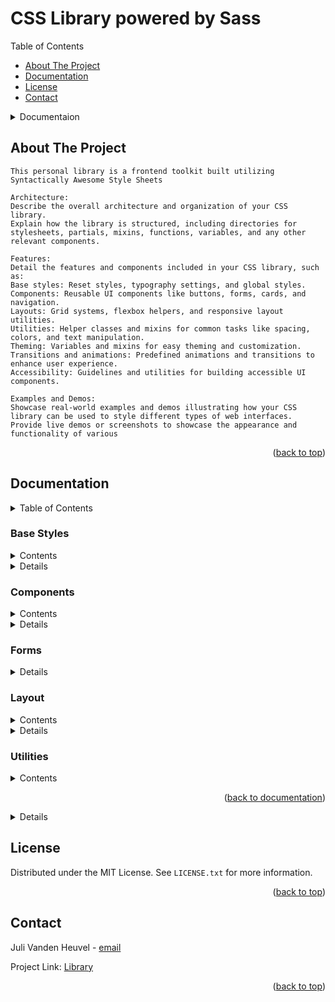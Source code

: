 # CSS Library powered by Sass


<summary>Table of Contents</summary>
    <ul>
        <li><a href="#about-the-project">About The Project</a></li>
        <li><a href="#documentation">Documentation</a></li>
        <li><a href="#license">License</a></li>
        <li><a href="#contact">Contact</a></li>
    </ul>

<details>
<summary>Documentaion</summary>
    <ol>
        <li>
            <a href="#utilities">Utilities</a>
        </li>
        <li>
            <a href="#components">Components</a>
        </li>
    </ol>
</details>

<!-- ABOUT THE PROJECT -->
## About The Project
    This personal library is a frontend toolkit built utilizing Syntactically Awesome Style Sheets

    Architecture:
    Describe the overall architecture and organization of your CSS library.
    Explain how the library is structured, including directories for stylesheets, partials, mixins, functions, variables, and any other relevant components.

    Features:
    Detail the features and components included in your CSS library, such as:
    Base styles: Reset styles, typography settings, and global styles.
    Components: Reusable UI components like buttons, forms, cards, and navigation.
    Layouts: Grid systems, flexbox helpers, and responsive layout utilities.
    Utilities: Helper classes and mixins for common tasks like spacing, colors, and text manipulation.
    Theming: Variables and mixins for easy theming and customization.
    Transitions and animations: Predefined animations and transitions to enhance user experience.
    Accessibility: Guidelines and utilities for building accessible UI components.

    Examples and Demos:
    Showcase real-world examples and demos illustrating how your CSS library can be used to style different types of web interfaces.
    Provide live demos or screenshots to showcase the appearance and functionality of various 

    
<p align="right">(<a href="#css-library-powered-by-sass">back to top</a>)</p>


<!-- !=========================== -->
## Documentation
<details>
    <summary>Table of Contents</summary>
        <ol>
            <li>
                <a href="#base-styles">Base Styles</a>
            </li>
            <li>
                <a href="#components">Components</a>
            </li>
            <li>
                <a href="#forms">Forms</a>
            </li>
            <li>
                <a href="#layout">Layout</a>
            </li>
            <li>
                <a href="#utilities">Utilities</a>
            </li>
        </ol>
</details>

<!-- !=========================== -->
<!-- !=========================== -->
### Base Styles
<details>
    <summary>Contents</summary>
        <ul>
            <li>
                <a href="#resets">Resets</a>
            </li>
        </ul>
</details>

<details>

#### Resets
Resets borders and margins to 0. Sets box-sizing to border box
    typography settings
    global setings

<p align="right">(<a href="#base-styles">back to base styles</a>)</p>
<p align="right">(<a href="#documentation">back to documentation</a>)</p>

</details>


<!-- !=========================== -->
<!-- !=========================== -->
### Components

<details>
    <summary>Contents</summary>
        <ul>
            <li>
                <a href="#accordian">Accordian</a>
            </li>
        </ul>
</details>


<details>

#### Accordion

<p align="right">(<a href="#components">back to components</a>)</p>

#### alerts

<p align="right">(<a href="#components">back to components</a>)</p>


#### badge

<p align="right">(<a href="#components">back to components</a>)</p>


#### breadcrumb

<p align="right">(<a href="#components">back to components</a>)</p>


#### buttons

<p align="right">(<a href="#components">back to components</a>)</p>


#### button-group

<p align="right">(<a href="#components">back to components</a>)</p>


#### card

<p align="right">(<a href="#components">back to components</a>)</p>


#### carousel

<p align="right">(<a href="#components">back to components</a>)</p>


#### close button

<p align="right">(<a href="#components">back to components</a>)</p>


#### collapse

<p align="right">(<a href="#components">back to components</a>)</p>


#### dropdowns

<p align="right">(<a href="#components">back to components</a>)</p>


#### list group

<p align="right">(<a href="#components">back to components</a>)</p>


#### modal

<p align="right">(<a href="#components">back to components</a>)</p>


#### navbar

<p align="right">(<a href="#components">back to components</a>)</p>


#### navs, tabs

<p align="right">(<a href="#components">back to components</a>)</p>


#### offcanvas

<p align="right">(<a href="#components">back to components</a>)</p>


#### pagination

<p align="right">(<a href="#components">back to components</a>)</p>


#### placeholders

<p align="right">(<a href="#components">back to components</a>)</p>


#### popovers

<p align="right">(<a href="#components">back to components</a>)</p>


#### progress

<p align="right">(<a href="#components">back to components</a>)</p>


#### srcollspy

<p align="right">(<a href="#components">back to components</a>)</p>


#### spinners

<p align="right">(<a href="#components">back to components</a>)</p>


#### toasts


<p align="right">(<a href="#components">back to components</a>)</p>
<p align="right">(<a href="#documentation">back to documentation</a>)</p>
</details>



<!-- !=========================== -->
<!-- !=========================== -->
### Forms

<details>

#### overview

<p align="right">(<a href="#forms">back to forms</a>)</p>


#### form-control

<p align="right">(<a href="#forms">back to forms</a>)</p>


#### select

<p align="right">(<a href="#forms">back to forms</a>)</p>


#### checks & radios

<p align="right">(<a href="#forms">back to forms</a>)</p>


#### range

<p align="right">(<a href="#forms">back to forms</a>)</p>


#### input group

<p align="right">(<a href="#forms">back to forms</a>)</p>


#### floating labels

<p align="right">(<a href="#forms">back to forms</a>)</p>


#### layout

<p align="right">(<a href="#forms">back to forms</a>)</p>


#### validation

<p align="right">(<a href="#forms">back to forms</a>)</p>
<p align="right">(<a href="#documentation">back to documentation</a>)</p>
</details>

<!-- !=========================== -->
<!-- !=========================== -->
### Layout
<details>
    <summary>Contents</summary>
        <ul>
            <li>
                <a href="#breakpoints">Breakpoints</a>
            </li>
            <li>
                <a href="#containers">Containers</a>
            </li>
            <li>
                <a href="#grid">Grid</a>
            </li>
            <li>
                <a href="#columns">Columns</a>
            </li>
            <li>
                <a href="#gutters">Gutters</a>
            </li>
        </ul>
</details>

<details>

#### Breakpoints
Predefined breakpoints include:
    <ul>
        <li>0</li>
        <li>200</li>
        <li>400</li>
        <li>800</li>
        <li>1000</li>
        <li>1200</li>
        <li>1600</li>
        <li>2000</li>
    </ul>
Classes created include:
| class name |  behavior | 
| :--------: | :-------: |
| .re-text   | font size |

<p align="right">(<a href="#layout">back to layout</a>)</p>


#### Containers

<p align="right">(<a href="#layout">back to layout</a>)</p>


#### Grid

<p align="right">(<a href="#layout">back to layout</a>)</p>


#### Columns

<p align="right">(<a href="#layout">back to layout</a>)</p>


#### Gutters


<p align="right">(<a href="#layout">back to layout</a>)</p>
<p align="right">(<a href="#documentation">back to documentation</a>)</p>
</details>


<!-- !=========================== -->
<!-- !=========================== -->
### Utilities
<details>
    <summary>Contents</summary>
        <ul>
            <li>
                <a href="#background">Background</a>
            </li>
            <li>
                <a href="#borders">Borders</a>
            </li>
            <li>
                <a href="#colors">Colors</a>
            </li>
            <li>
                <a href="#display">Display</a>
            </li>
            <li>
                <a href="#flex">Flex</a>
            </li>
            <li>
                <a href="#float">Float</a>
            </li>
            <li>
                <a href="#height">Height</a>
            </li>
            <li>
                <a href="#interactions">Interactions</a>
            </li>
            <li>
                <a href="#link">Link</a>
            </li>
            <li>
                <a href="#object-fit">Object-fit</a>
            </li>
            <li>
                <a href="#opacity">Opacity</a>
            </li>
            <li>
                <a href="#Overflow">Overflow</a>
            </li>
            <li>
                <a href="#Position">Position</a>
            </li>
            <li>
                <a href="#Shadows">Shadows</a>
            </li>
            <li>
                <a href="#Sizing">Sizing</a>
            </li>
            <li>
                <a href="#Spacing">Spacing</a>
            </li>
            <li>
                <a href="#Tables">Tables</a>
            </li>
            <li>
                <a href="#text">Text</a>
            </li>
            <li>
                <a href="#Vertical-align">Vertical align</a>
            </li>
            <li>
                <a href="#Visibility">Visibility</a>
            </li>
            <li>
                <a href="#width">Width</a>
            </li>
            <li>
                <a href="#Z-Index">Z-Index</a>
            </li>
        </ul>
</details>
<p align="right">(<a href="#documentation">back to documentation</a>)</p>


<details>

#### Background
Customize background with colors. All predefined css colors can be called with the class prefix `.bg-colorName`and can append tint or shade variation followed by degree of shade defined by 1-9 representing 10% intervals. Opacity of bg color can be defined on the base color by appending `-op-%` from 1%-99%

| background    |  class name               | 
| :-----------: | :-----------------------: |
| base colors   | .bg-{colorName}           |
| bg opacity    | .bg-{colorName}-op-{%}    |
| tinted colors | .bg-{colorName}-light-{#} |
| shaded colors | .bg-{colorName}-dark-{#}  |

<p align="right">(<a href="#utilities">back to utilities</a>)</p>


#### Borders
<p align="right">(<a href="#utilities">back to utilities</a>)</p>


#### Colors
<p align="right">(<a href="#utilities">back to utilities</a>)</p>


#### Display
Basic display definitions

| behavior       |  class name     | 
| :------------: | :-------------: |
| display none   | .d-none         |
| display block  | .d-block        |
| display inline | .d-inline       |
| display ib     | .d-inline-block |

<p align="right">(<a href="#utilities">back to utilities</a>)</p>


#### Flex
Classes created for flexbox properties

| behavior       |  class name     | 
| :------------: | :-------------: |
| display flex   | .d-flex         |

<p align="right">(<a href="#flex">back to flex</a>)</p>


##### Justify Content
| behavior                      |  class name       | 
| :---------------------------: | :---------------: |
| justify-content start         | .jc-start         |
| justify-content center        | .jc-center        |
| justify-content end           | .jc-end           |
| justify-content left          | .jc-left          |
| justify-content right         | .jc-right         |
| justify-content stretch       | .jc-stretch       |
| justify-content flex-start    | .jc-f-start    |
| justify-content flex-end      | .jc-f-end      |
| justify-content space-between | .jc-between |
| justify-content space-around  | .jc-around  |
| justify-content space-evenly  | .jc-evenly  |

<p align="right">(<a href="#flex">back to flex</a>)</p>


##### Align Items
| behavior               |  class name    | 
| :--------------------: | :------------: |
| align-items normal     | .ai-normal     |
| align-items stretch    | .ai-stretch    |
| align-items center     | .ai-center     |
| align-items baseline   | .ai-baseline   |
| align-items start      | .ai-start      |
| align-items end        | .ai-end        |
| align-items flex-end   | .ai-f-end   |
| align-items flex-start | .ai-f-start |

<p align="right">(<a href="#flex">back to flex</a>)</p>


##### Align Content
| behavior                    |  class name | 
| :-------------------------: | :---------: |
| align-content stretch       | .ac-stretch |
| align-content center        | .ac-center  |
| align-content flex-start    | .ac-f-start |
| align-content flex-end      | .ac-f-end   |
| align-content space-between | .ac-between |
| align-content space-around  | .ac-around  |
| align-content space-evenly  | .ac-evenly  |

<p align="right">(<a href="#flex">back to flex</a>)</p>


##### Flex Wrap
| behavior               |  class name | 
| :--------------------: | :---------: |
| flex-wrap wrap         | .fw-wrap    |
| flex-wrap nowrap       | .fw-nowrap  |
| flex-wrap wrap-reverse | .fw-reverse |

<p align="right">(<a href="#flex">back to flex</a>)</p>


##### Flex Flow
| behavior                              |  class name | 
| :-----------------------------------: | :---------: |
| flex-flow row                         | .fw-r    |
| flex-flow row-reverse                 | .fw-rr   |
| flex-flow column                      | .fw-c    |
| flex-flow column-reverse              | .fw-cr   |
| flex-flow row wrap                    | .fw-rw   |
| flex-flow row wrap-reverse            | .fw-rwr  |
| flex-flow row-reverse wrap            | .fw-rrwr |
| flex-flow row-reverse wrap-reverse    | .fw-rrwr |
| flex-flow row nowrap                  | .fw-rnw  |
| flex-flow row-reverse nowrap          | .fw-rrnw |
| flex-flow column wrap                 | .fw-cw   |
| flex-flow column wrap-reverse         | .fw-cwr  |
| flex-flow column-reverse wrap         | .fw-crwr |
| flex-flow column-reverse wrap-reverse | .fw-crwr |
| flex-flow column nowrap               | .fw-cnw  |
| flex-flow column-reverse nowrap       | .fw-crnw |


<p align="right">(<a href="#flex">back to flex</a>)</p>


##### Gap
| behavior  |  class name | 
| :-------: | :---------: |
| gap 0     | .g-0   |
| gap .25em | .g-p25 |
| gap .5em  | .g-p5  |
| gap .75em | .g-p75 |
| gap .1em  | .g-1   |
| gap 1.5em | .g-1p5 |
| gap 2em   | .g-2   |
| gap 2.5em | .g-2p5 |
| gap 3em   | .g-3   |
| gap 3.5em | .g-3p5 |
| gap 4em   | .g-4   |
| gap 4.5em | .g-4p5 |
| gap 5em   | .g-5   |
| gap 5.5em | .g-5p5 |
| gap 6em   | .g-6   |
| gap 6.5em | .g-6p5 |
| gap 7em   | .g-7   |
| gap 7.5em | .g-7p5 |
| gap 8em   | .g-8   |
| gap 8.5em | .g-8p5 |
| gap 9em   | .g-9   |
| gap 9.5em | .g-9p5 |
| gap 10em  | .g-10  |

<p align="right">(<a href="#flex">back to flex</a>)</p>

##### Flex Direction
| behavior  |  class name | 
| :-------: | :---------: |
| flex-direction row    | .fd-row |
| flex-direction row-reverse    | .fd-row-reverse |
| flex-direction column    | .fd-col |
| flex-direction column-reverse    | .fd-col-reverse |

<p align="right">(<a href="#flex">back to flex</a>)</p>
<p align="right">(<a href="#utilities">back to utilities</a>)</p>


#### Float
<p align="right">(<a href="#utilities">back to utilities</a>)</p>



#### Height
Customizing with height can be defined by either `.h` or `.vh` and appended by a value ranging from 1 through 200. Default unit for `.h` will be in % unless otherwise defined directly after value, i.e. `.h-10px`

| height                |  class name           | 
| :-------------------: | :-------------------: |
| base                  | .h-{value}            |
| base max              | .h-{value}-max        |
| base min              | .h-{value}-min        |
| base with unit        | .h-{value}{unit}      |
| base with unit max    | .h-{value}{unit}-max  |
| base with unit min    | .h-{value}{unit}-min  |
| vh base               | .vh-{value}           |
| vh base max           | .vh-{value}-max       |
| vh base min           | .vh-{value}-min       |


<p align="right">(<a href="#utilities">back to utilities</a>)</p>

#### Interations
<p align="right">(<a href="#utilities">back to utilities</a>)</p>


#### Link
<p align="right">(<a href="#utilities">back to utilities</a>)</p>


#### Object-fit
<p align="right">(<a href="#utilities">back to utilities</a>)</p>


#### Opacity
<p align="right">(<a href="#utilities">back to utilities</a>)</p>


#### Overflow
<p align="right">(<a href="#utilities">back to utilities</a>)</p>


#### Position
<p align="right">(<a href="#utilities">back to utilities</a>)</p>


#### Shadows
<p align="right">(<a href="#utilities">back to utilities</a>)</p>


#### Sizing
<p align="right">(<a href="#utilities">back to utilities</a>)</p>


#### Spacing
<p align="right">(<a href="#utilities">back to utilities</a>)</p>


#### Tables
<p align="right">(<a href="#utilities">back to utilities</a>)</p>



#### Width
Customizing with width can be defined by either `.w` or `.vw` and appended by a value ranging from 1 through 200. Default unit for `.w` will be in % unless otherwise defined directly after value, i.e. `.w-10px`

| width                |  class name           | 
| :-------------------: | :-------------------: |
| base                  | .w-{value}            |
| base max              | .w-{value}-max        |
| base min              | .w-{value}-min        |
| base with unit        | .w-{value}{unit}      |
| base with unit max    | .w-{value}{unit}-max  |
| base with unit min    | .w-{value}{unit}-min  |
| vw base               | .vw-{value}           |
| vw base max           | .vw-{value}-max       |
| vw base min           | .vw-{value}-min       |


<p align="right">(<a href="#utilities">back to utilities</a>)</p>

#### Text
Customize text with colors. All predefined css colors can be called with the class prefix `.t-colorName`and can append tint or shade variation followed by degree of shade defined by 1-9 representing 10% intervals. Opacity of text color can be defined on the base color by appending `-op-%` from 1%-99%

| text          |  class name              | 
| :-----------: | :----------------------: |
| base colors   | .t-{colorName}           |
| text opacity  | .t-{colorName}-op-{%}    |
| tinted colors | .t-{colorName}-light-{#} |
| shaded colors | .t-{colorName}-dark-{#}  |

Text Align
| text      |  class name      | 
| :-------: | :--------------: |
| start     | .t-align-start   |
| end       | .t-align-end     |
| center    | .t-align-center  |
| justify   | .t-align-justify |

Text Wrap
| text     |  class name     | 
| :------: | :-------------: |
| wrap     | .t-wrap-wrap    |
| nowrap   | .t-wrap-nowrap  |
| balance  | .t-wrap-balance |
| pretty   | .t-wrap-pretty  |
| stable   | .t-wrap-stable  |


<p align="right">(<a href="#utilities">back to utilities</a>)</p>


#### Vertical align
<p align="right">(<a href="#utilities">back to utilities</a>)</p>


#### Visibility
<p align="right">(<a href="#utilities">back to utilities</a>)</p>


#### Z-Index

<p align="right">(<a href="#utilities">back to utilities</a>)</p>
<p align="right">(<a href="#documentation">back to documentation</a>)</p>
<p align="right">(<a href="#css-library-powered-by-sass">back to top</a>)</p>

</details>




<!-- LICENSE -->
## License

Distributed under the MIT License. See `LICENSE.txt` for more information.

<p align="right">(<a href="#css-library-powered-by-sass">back to top</a>)</p>

<!-- CONTACT -->
## Contact

Juli Vanden Heuvel - [email](juli.heuvel@gmail.com)

Project Link: [Library](https://github.com/julivheuvel/Stacks/tree/main/Java_Jingles)

<p align="right">(<a href="#css-library-powered-by-sass">back to top</a>)</p>